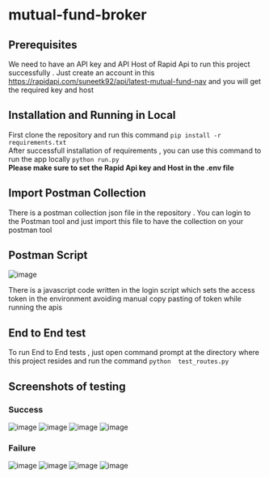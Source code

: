 # mutual-fund-broker

## Prerequisites 
We need to have an API key and API Host of Rapid Api to run this project successfully . Just create an account in this https://rapidapi.com/suneetk92/api/latest-mutual-fund-nav and you will get the required key and host

## Installation and Running in Local
First clone the repository and run this command 
`pip install -r requirements.txt`
<br>After successfull installation of requirements , you can use this command to run the app locally 
`python run.py`
<br>
 **Please make sure to set the Rapid Api key and Host in the .env file**

## Import Postman Collection 
There is a postman collection json file in the repository . You can login to the Postman tool and just import this file to have the collection on your postman tool

## Postman Script
![image](https://github.com/user-attachments/assets/98327849-7e15-4a1b-adfc-1574f4559eba)

There is a javascript code written in the login script which sets the access token in the environment avoiding manual copy pasting of token while running the apis 

## End to End test
To run End to End tests , just open command prompt at the directory where this project resides and run the command `python  test_routes.py` 


## Screenshots of testing 

### Success 
![image](https://github.com/user-attachments/assets/4234fefb-db87-40f3-8011-af02369d0df4)
![image](https://github.com/user-attachments/assets/9a30a804-8eb4-4f7c-a3f6-fb954a8b5431)
![image](https://github.com/user-attachments/assets/d6bbbce6-2a04-4eff-ab94-6a816ccdf4e7)
![image](https://github.com/user-attachments/assets/39155fb9-4ed1-4959-8cea-7e86fb83eb77)

### Failure
![image](https://github.com/user-attachments/assets/a33ab05c-0244-4f32-ba65-b69e459ee37f)
![image](https://github.com/user-attachments/assets/e449892b-086c-423e-a0ef-418e14bb088e)
![image](https://github.com/user-attachments/assets/6ea3f09b-b3e0-4fd2-93d3-82db514c6d56)
![image](https://github.com/user-attachments/assets/7962a0d8-84d6-4bf0-8f13-3a94695cb940)

